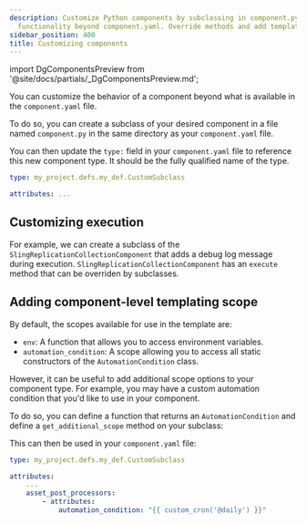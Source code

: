 ```yaml
---
description: Customize Python components by subclassing in component.py to extend
  functionality beyond component.yaml. Override methods and add templating scopes.
sidebar_position: 400
title: Customizing components
---
```

import DgComponentsPreview from '@site/docs/partials/\_DgComponentsPreview.md';

<DgComponentsPreview />

You can customize the behavior of a component beyond what is available in the `component.yaml` file.

To do so, you can create a subclass of your desired component in a file named `component.py` in the same directory as your `component.yaml` file.

<CodeExample path="docs_snippets/docs_snippets/guides/components/custom-subclass/basic-subclass.py" language="python" />

You can then update the `type:` field in your `component.yaml` file to reference this new component type. It should be the fully qualified name of the type.

```yaml
type: my_project.defs.my_def.CustomSubclass

attributes: ...
```

## Customizing execution

For example, we can create a subclass of the `SlingReplicationCollectionComponent` that adds a debug log message during execution. `SlingReplicationCollectionComponent` has an `execute` method that can be overriden by subclasses.

<CodeExample path="docs_snippets/docs_snippets/guides/components/custom-subclass/debug-mode.py" language="python" />

## Adding component-level templating scope

By default, the scopes available for use in the template are:

- `env`: A function that allows you to access environment variables.
- `automation_condition`: A scope allowing you to access all static constructors of the `AutomationCondition` class.

However, it can be useful to add additional scope options to your component type. For example, you may have a custom automation condition that you'd like to use in your component.

To do so, you can define a function that returns an `AutomationCondition` and define a `get_additional_scope` method on your subclass:

<CodeExample path="docs_snippets/docs_snippets/guides/components/custom-subclass/custom-scope.py" language="python" />

This can then be used in your `component.yaml` file:

```yaml
type: my_project.defs.my_def.CustomSubclass

attributes:
    ...
    asset_post_processors:
        - attributes:
            automation_condition: "{{ custom_cron('@daily') }}"
```
